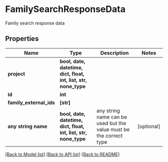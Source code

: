 # FamilySearchResponseData

Family search response data

## Properties
Name | Type | Description | Notes
------------ | ------------- | ------------- | -------------
**project** | **bool, date, datetime, dict, float, int, list, str, none_type** |  | 
**id** | **int** |  | 
**family_external_ids** | **[str]** |  | 
**any string name** | **bool, date, datetime, dict, float, int, list, str, none_type** | any string name can be used but the value must be the correct type | [optional]

[[Back to Model list]](../README.md#documentation-for-models) [[Back to API list]](../README.md#documentation-for-api-endpoints) [[Back to README]](../README.md)


